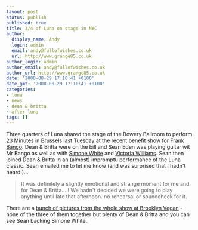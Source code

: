 ```yaml
---
layout: post
status: publish
published: true
title: 3/4 of Luna on stage in NYC
author:
  display_name: Andy
  login: admin
  email: andy@fullofwishes.co.uk
  url: http://www.grange85.co.uk
author_login: admin
author_email: andy@fullofwishes.co.uk
author_url: http://www.grange85.co.uk
date: '2008-08-29 17:10:41 +0100'
date_gmt: '2008-08-29 17:10:41 +0100'
categories:
- luna
- news
- dean & britta
- after luna
tags: []
---
```

<p>Three quarters of Luna shared the stage of the Bowery Ballroom to perform 23 Minutes in Brussels last Tuesday at the recent benefit show for <a href="http://www.frankbango.com">Frank Bango</a>. Dean & Britta were on the bill and Sean Eden was playing guitar wit Mr Bango as well as with <a href="http://www.myspace.com/simonewhite">Simone White</a> and <a href="http://www.myspace.com/victoriawilliams">Victoria Williams</a>. Sean then joined Dean & Britta in an (almost) impromptu performance of the Luna classic. Sean emailed me to let me know (and was surprised that I hadn't heard!)...</p>
<blockquote><p>It was definitely a slightly emotional and strange moment for me and for Dean & Britta....! We hadn't decided we were going to play anything until late that afternoon. no rehearsal or soundcheck for it.</p></blockquote>
<p>There are a <a href="http://www.brooklynvegan.com/archives/2008/08/frank_bango_ben.html">bunch of pictures from the whole show at Brooklyn Vegan</a> - none of the three of them together but plenty of Dean & Britta and you can see Sean backing Simone White.</p>
